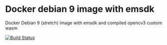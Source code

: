 # Docker debian 9 image with emsdk

Docker Debian 9 (stretch) image with emsdk and compiled opencv3 custom wasm


[![Build Status](https://travis-ci.com/diuis/docker-wasm-headtracker-build.svg?branch=master)](https://travis-ci.com/diuis/docker-wasm-headtracker-build)